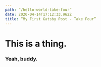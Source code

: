 ```yaml
---
path: “/hello-world-take-four”
date: 2020-04-14T17:12:33.962Z
title: “My First Gatsby Post - Take Four”
---
```

# This is a thing.

### Yeah, buddy.